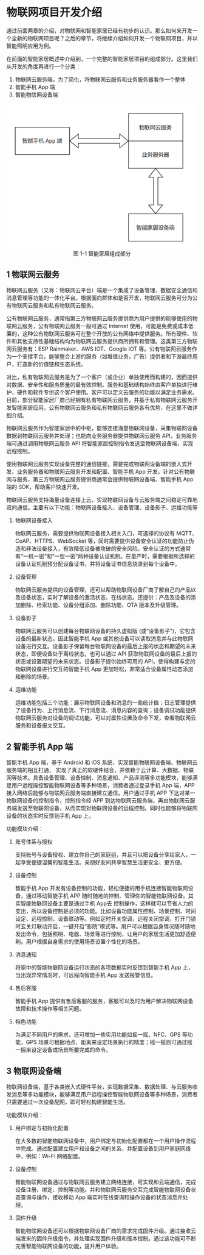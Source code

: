 # 物联网项目开发介绍

通过前面两章的介绍，对物联网和智能家居已经有初步的认识。那么如何来开发一个全新的物联网项目呢？之后的章节，将继续介绍如何开发一个物联网项目，并以智能照明应用为例。

在前面的智能家居概述中介绍到，一个完整的智能家居项目的组成部分。这里我们从开发的角度再进行一个分类：

1. 物联网云服务端，为了简化，将物联网云服务和业务服务器看作一个整体
2. 智能手机 App 端
3. 智能物联网设备端

<div align="center">
   <img src="./assets/3_3.png" width = "500" alt="3_3" align=center />
</div>
<center>图 1-1 智能家居组成部分</center>  

## 1 物联网云服务

物联网云服务（又称：物联网云平台）端是一个集成了设备管理、数据安全通信和消息管理等功能的一体化平台。根据面向群体和是否开发，物联网云服务可分为公有物联网云服务和私有物联网云服务。

公有物联网云服务，通常指第三方物联网云服务提供商为用户提供的能够使用的物联网云服务，公有物联网云服务一般可通过 Internet 使用，可能是免费或成本低廉的，这种公有物联网云服务可在整个开放的公有网络中提供服务。所有硬件、软件和其他支持性基础结构均为物联网云服务提供商所拥有和管理。这类第三方物联网云服务有：ESP Rainmaker、AWS IOT、Google IOT 等。公有物联网云服务作为一个支撑平台，能够整合上游的服务（如增值业务，广告）提供者和下游最终用户，打造新的价值链和生态系统。

对比，私有物联网云服务是为了一个客户（或企业）单独使用而构建的，因而提供对数据、安全性和服务质量的最有效控制。服务和基础结构始终由客户单独进行维护，硬件和软件专供这个客户使用。客户可以定义云服务的功能以满足业务需求。目前，部分智能家居厂商已经拥有私有物联网云服务，并基于私有物联网云服务开发智能家居应用。公有物联网云服务和私有物联网云服务各有优势，在这里不做详细介绍。

物联网云服务作为智能家居中的中枢，能够连接海量物联网设备，采集物联网设备数据到物联网云服务并处理；也能向业务服务器提供物联网云服务 API，业务服务端可通过调用物联网云服务 API 将智能家居控制指令发送至物联网设备端，实现远程控制。

使用物联网云服务实现设备完整的通信链接，需要完成物联网设备端的嵌入式开发、业务服务器和物联网云服务开发和配置、智能手机 App 开发。针对公有物联网与服务，第三方物联网云服务提供商通常会提供物联网设备端、智能手机 App 端的 SDK，帮助客户快速开发。

物联网云服务支持海量设备连接上云，实现物联网设备与云服务端之间稳定可靠地双向通信。主要有以下功能：物联网设备接入、设备管理、设备影子、运维功能等

1. 物联网设备接入
    
    物联网云服务，需要提供物联网设备接入相关入口，可选择的协议有 MQTT、CoAP、HTTPS、WebSocket 等，同时需要提供设备安全认证的功能防止伪造和非法设备接入，有效降低设备被攻破的安全风险。安全认证的方式通常有“一机一密”和“一型一密”两种设备认证机制。在量产时，需要根据所选择的设备认证机制预分配设备证书，并将设备证书信息烧录到每个设备中。

2. 设备管理

    物联网云服务提供的设备管理，还可以帮助物联网设备厂商了解自己的产品以及设备状态，实时了解设备的激活状态、在线状态。还提供：产品及设备的添加删除、检索功能、设备分组添加、删除功能、OTA 版本及升级管理。

3. 设备影子
    
    物联网云服务可以创建每台物联网设备的持久虚拟版 (或“设备影子”)，它包含设备的最新状态，因此智能手机 App 或其他设备可以读取消息并与此物联网设备进行交互。设备影子保留每台物联网设备的最后上报的状态和期望的未来状态，即便设备处于离线状态，也可以通过 API 获取物联网设备的最后上报的状态或设置期望的未来状态。设备影子提供始终可用的 API，使得构建与您的物联网设备进行交互的智能手机 App 更加轻松，非常适合设备属性动态添加和删除的场景。

4. 运维功能

    运维功能包括三个功能：展示物联网设备和消息的一些统计值；日志管理提供了设备行为、上行消息流、下行消息流、消息内容的查询；设备调试功能提供物联网云服务对设备的调试功能，可以对属性设置及命令下发，查看物联网云服务和设备报文交互。
## 2 智能手机 App 端

智能手机 App 端，基于 Android 和 iOS 系统，实现智能物联网设备端、物联网云服务端的相互打通， 实现了真正的软硬件结合，并依赖于云计算、大数据、物联网等技术。具备设备管理、设备控制、消息通知、产品评测等多功能模块，能够满足用户远程操控智能物联网设备等多种场景，消费者通过登录手机 App 端，APP 接入网络后能够与物联网云服务端直接建立通信。用户通过手机 APP 下达对某一物联网设备的控制指令，控制指令经 APP 到达物联网云服务端，再由物联网云服务端发送至物联网设备，从而实现对物联网设备的远程控制。同时也能够将物联网设备的状态实时反馈到手机 App 上。

功能模块介绍：

1. 账号体系与授权

    支持账号与设备授权、建立你自己的家庭组，并且可以把设备分享给家人，一起享受便捷温馨的智能生活。亲朋好友间共享智慧生活更安全、更方便。

2. 设备控制

    智能手机 App 开发有设备控制的功能，轻松便捷的用手机连接智能物联网设备，通过移动智能手机 APP 随时随地的控制、管理你的智能物联网设备。其实智能物联网设备主要是通过手机 App去 控制操作，这样就可以节省人力的支出，所以设备控制是必须的功能。比如设备功能属性控制、场景控制、时间设定、远程控制、设备联动等。例如定时开关空调，远程关闭空调，打开门锁时玄关灯联动开启，一键开启“影院”模式等。用户可以根据自身情况随时随地发出命令，包括照明、电器、场景等进行控制，让用户的家居生活更加舒适便利。用户根据自身需求的使用场景设置个性化的场景。

3. 消息通知

    将家中的智能物联网设备运行状态的各项数据实时反馈到智能手机 App 上，当出现异常情况时，可远程向智能手机 App 发送报警信息。

4. 售后客服

    智能手机 App 提供有售后客服的服务，客服可以及时为用户解决物联网设备故障和技术操作等相关问题。

5. 特色功能

    为满足不同用户的需求，还可增加一些实用功能如摇一摇、NFC、GPS 等功能，GPS 场景可根据地点、距离来设定场景执行的精度；摇一摇则可通过摇一摇来设定设备或场景所要完成的命令。

## 3 物联网设备端

物联网设备端，基于各类嵌入式硬件平台，实现数据采集、数据处理、与云服务收发消息等多功能模块，能够满足用户远程操控智能物联网设备等多种场景，消费者只需要通过一次设备配网，即可轻松构建智能生活。

功能模块介绍：

1. 用户绑定与初始化配置

    在大多数的智能物联网设备中，用户绑定与初始化配置都在一个用户操作流程中完成。通过配置建立用户和设备之间的关系，并配置设备到用户家庭网络中，例如：Wi-Fi 网络配置。

2. 设备控制

    智能物联网设备通过与物联网云服务建立网络连接，可实现和云端通信，完成设备注册、绑定、控制等功能。并和物联网云服务交互完成智能物联网设备状态查询与操作，接收移动 App 端实时在线查询和操作设备的状态消息并处理。

3. 固件升级

    智能物联网设备还可以根据物联网设备厂商的需求完成固件升级。通过接收云端发来的固件升级指令，并处理实现固件升级和版本控制。通过该功能可不断完善智能物联网设备的功能，提升用户体验。

